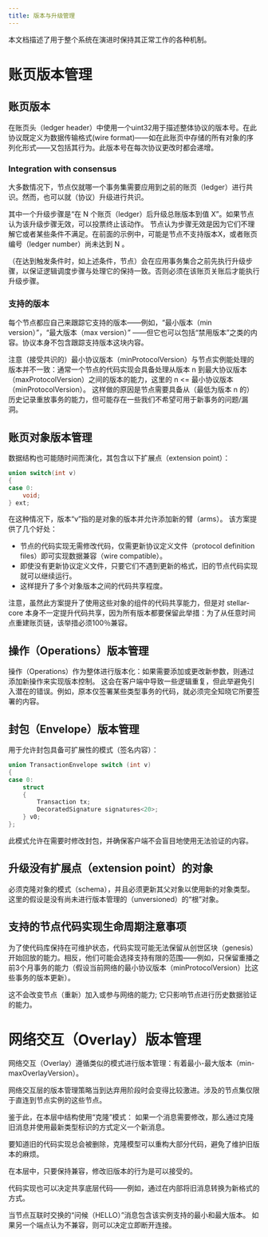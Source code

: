 ```yaml
---
title: 版本与升级管理
---
```



本文档描述了用于整个系统在演进时保持其正常工作的各种机制。

# 账页版本管理
## 账页版本
在账页头（ledger header）中使用一个uint32用于描述整体协议的版本号。在此协议既定义为数据传输格式(wire format)——如在此账页中存储的所有对象的序列化形式——又包括其行为。此版本号在每次协议更改时都会递增。

### Integration with consensus
大多数情况下，节点仅就哪一个事务集需要应用到之前的账页（ledger）进行共识。然而，也可以就（协议）升级进行共识。

其中一个升级步骤是“在 N 个账页（ledger）后升级总账版本到值 X”。如果节点认为该升级步骤无效，可以投票终止该动作。
节点认为步骤无效是因为它们不理解它或者某些条件不满足。在前面的示例中，可能是节点不支持版本X，或者账页编号（ledger number）尚未达到 N 。

（在达到触发条件时，如上述条件，节点）会在应用事务集合之前先执行升级步骤，以保证逻辑调度步骤与处理它的保持一致。否则必须在该账页关账后才能执行升级步骤。

### 支持的版本
每个节点都应自己来跟踪它支持的版本——例如，“最小版本（min version）”，“最大版本（max version）” ——但它也可以包括“禁用版本”之类的内容。协议本身不包含跟踪支持版本这块内容。

注意（接受共识的）最小协议版本（minProtocolVersion）与节点实例能处理的版本并不一致：通常一个节点的代码实现会具备处理从版本 n 到最大协议版本（maxProtocolVersion）之间的版本的能力，这里的 n <= 最小协议版本（minProtocolVersion）。
这样做的原因是节点需要具备从（最低为版本 n 的）历史记录重放事务的能力，但可能存在一些我们不希望可用于新事务的问题/漏洞。

## 账页对象版本管理

数据结构也可能随时间而演化，其包含以下扩展点（extension point）：
```C++
union switch(int v)
{
case 0:
    void;
} ext;
```

在这种情况下，版本“v”指的是对象的版本并允许添加新的臂（arms）。
该方案提供了几个好处：
* 节点的代码实现无需修改代码，仅需更新协议定义文件（protocol definition files）即可实现数据兼容（wire compatible）。
* 即使没有更新协议定义文件，只要它们不遇到更新的格式，旧的节点代码实现就可以继续运行。
* 这样提升了多个对象版本之间的代码共享程度。

注意，虽然此方案提升了使用这些对象的组件的代码共享能力，但是对 stellar-core 本身不一定提升代码共享，因为所有版本都要保留此举措：为了从任意时间点重建账页链，该举措必须100％兼容。

## 操作（Operations）版本管理

操作（Operations）作为整体进行版本化：如果需要添加或更改新参数，则通过添加新操作来实现版本控制。
这会在客户端中导致一些逻辑重复，但此举避免引入潜在的错误。例如，原本仅签署某些类型事务的代码，就必须完全知晓它所要签署的内容。

## 封包（Envelope）版本管理

用于允许封包具备可扩展性的模式（签名内容）：
```C++
union TransactionEnvelope switch (int v)
{
case 0:
    struct
    {
        Transaction tx;
        DecoratedSignature signatures<20>;
    } v0;
};
```

此模式允许在需要时修改封包，并确保客户端不会盲目地使用无法验证的内容。

## 升级没有扩展点（extension point）的对象

必须克隆对象的模式（schema），并且必须更新其父对象以使用新的对象类型。 这里的假设是没有尚未进行版本管理的（unversioned）的“根”对象。

## 支持的节点代码实现生命周期注意事项

为了使代码库保持在可维护状态，代码实现可能无法保留从创世区块（genesis）开始回放的能力。相反，他们可能会选择支持有限的范围——例如，只保留重播之前3个月事务的能力（假设当前网络的最小协议版本（minProtocolVersion）比这些事务的版本更新）。

这不会改变节点（重新）加入或参与网络的能力; 它只影响节点进行历史数据验证的能力。

# 网络交互（Overlay）版本管理

网络交互（Overlay）遵循类似的模式进行版本管理：有着最小-最大版本（min-maxOverlayVersion）。

网络交互层的版本管理策略当到达弃用阶段时会变得比较激进。涉及的节点集仅限于直连到节点实例的这些节点。

鉴于此，在本层中结构使用“克隆”模式：
如果一个消息需要修改，那么通过克隆旧消息并使用最新类型标识的方式定义一个新消息。

要知道旧的代码实现总会被删除，克隆模型可以重构大部分代码，避免了维护旧版本的麻烦。

在本层中，只要保持兼容，修改旧版本的行为是可以接受的。

代码实现也可以决定共享底层代码——例如，通过在内部将旧消息转换为新格式的方式。

当节点互联时交换的“问候（HELLO）”消息包含该实例支持的最小和最大版本。 如果另一个端点认为不兼容，则可以决定立即断开连接。
